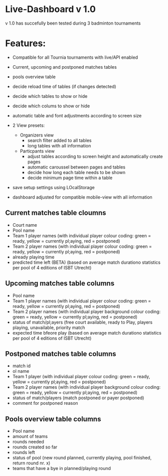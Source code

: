 # Live-Dashboard v 1.0

v 1.0 has succefully been tested during 3 badminton tournaments


# Features:
- Compatible for all Tournia tournaments with live/API enabled
- Current, upcoming and postponed matches tables
- pools overview table
- decide reload time of tables (if changes detected) 
- decide which tables to show or hide
- decide which colums to show or hide
- automatic table and font adjustments according to screen size
- 2 View presets:
	- Organizers view
		-	search filter added to all tables
		-	long tables with all information
	- Particpants view
		- adjust tables according to screen height and automatically create pages
		- automatic caroussel between pages and tables
		- decide how long each table needs to be shown
		- decide minimum page time within a table
- save setup settings using LOcalStorage

- dashboard adjusted for compatible mobile-view with all information

## Current matches table cloumns
- Court name
- Pool name
- Team 1 player names (with individual player colour coding: green = ready, yellow = currently pl;aying, red = postponed)
- Team 2 player names (with individual player colour coding: green = ready, yellow = currently pl;aying, red = postponed)
- already playing time
- predicted time left (BETA) (based on average match durationo statistics per pool of 4 editions of ISBT Utrecht)

## Upcoming matches table columns
- Pool name
- Team 1 player names (with individual player colour coding: green = ready, yellow = currently pl;aying, red = postponed)
- Team 2 player names (with individual player background colour coding: green = ready, yellow = currently pl;aying, red = postponed)
- status of match/pl;ayers (free court available, ready to Play, players playing, unavailable, priority match
- expected time bfeore play (based on average match durationo statistics per pool of 4 editions of ISBT Utrecht)

## Postponed matches table columns
- match id
- ol name
- Team 1 player (with individual player colour coding: green = ready, yellow = currently pl;aying, red = postponed)
- Team 2 player names (with individual player background colour coding: green = ready, yellow = currently pl;aying, red = postponed)
- status of match/players (match postponed or payer postponed)
- comment for postponed reason

## Pools overview table columns
- Pool name
- amount of teams
- rounds needed
- rounds created so far
- rounds left
- status of pool (new round planned, currently playing, pool finished, return round nr. x)
- teams that have a bye in planned/playing round
